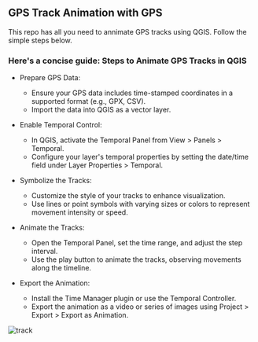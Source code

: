 ## GPS Track Animation with GPS


This repo has all you need to annimate GPS tracks using QGIS. Follow the simple steps below.


### Here's a concise guide: Steps to Animate GPS Tracks in QGIS

- Prepare GPS Data:
    - Ensure your GPS data includes time-stamped coordinates in a supported format (e.g., GPX, CSV).
    - Import the data into QGIS as a vector layer.

- Enable Temporal Control:
    - In QGIS, activate the Temporal Panel from View > Panels > Temporal.
    - Configure your layer's temporal properties by setting the date/time field under Layer Properties > Temporal.

- Symbolize the Tracks:
    - Customize the style of your tracks to enhance visualization. 
    - Use lines or point symbols with varying sizes or colors to represent movement intensity or speed.

- Animate the Tracks:
    - Open the Temporal Panel, set the time range, and adjust the step interval.
    - Use the play button to animate the tracks, observing movements along the timeline.

- Export the Animation:
    - Install the Time Manager plugin or use the Temporal Controller.
    - Export the animation as a video or series of images using Project > Export > Export as Animation.


![track](/bikeTrack.gif)